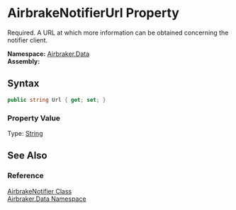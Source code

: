 AirbrakeNotifierUrl Property
============================
Required. A URL at which more information can be obtained concerning the notifier client.

**Namespace:** [Airbraker.Data][1]  
**Assembly:**

Syntax
------

```csharp
public string Url { get; set; }
```

### Property Value
Type: [String][2]

See Also
--------

### Reference
[AirbrakeNotifier Class][3]  
[Airbraker.Data Namespace][1]  

[1]: ../README.md
[2]: http://msdn.microsoft.com/en-us/library/s1wwdcbf
[3]: README.md